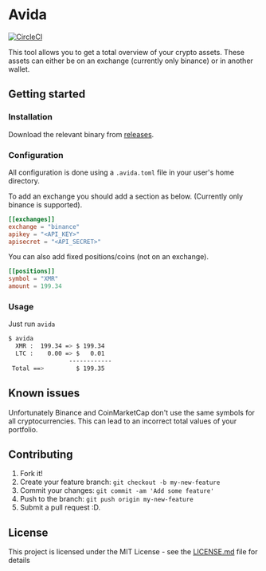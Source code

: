 # Avida

[![CircleCI](https://circleci.com/gh/jkielbaey/avida.svg?style=svg)](https://circleci.com/gh/jkielbaey/avida)

This tool allows you to get a total overview of your crypto assets. These
assets can either be on an exchange (currently only binance) or in another
wallet.

## Getting started

### Installation

Download the relevant binary from [releases](https://github.com/jkielbaey/avida/releases).

### Configuration

All configuration is done using a `.avida.toml` file in your user's home directory.

To add an exchange you should add a section as below. (Currently only binance is supported).

```toml
[[exchanges]]
exchange = "binance"
apikey = "<API_KEY>"
apisecret = "<API_SECRET>"
```

You can also add fixed positions/coins (not on an exchange).

```toml
[[positions]]
symbol = "XMR"
amount = 199.34
```

### Usage

Just run `avida`

```sh
$ avida
  XMR :  199.34 => $ 199.34
  LTC :    0.00 => $   0.01
                 ------------
 Total ==>         $ 199.35
```

## Known issues

Unfortunately Binance and CoinMarketCap don't use the same symbols for all cryptocurrencies. This can lead to an incorrect total values of your portfolio.

## Contributing

1. Fork it!
1. Create your feature branch: `git checkout -b my-new-feature`
1. Commit your changes: `git commit -am 'Add some feature'`
1. Push to the branch: `git push origin my-new-feature`
1. Submit a pull request :D.

## License

This project is licensed under the MIT License - see the [LICENSE.md](LICENSE.md) file for details
